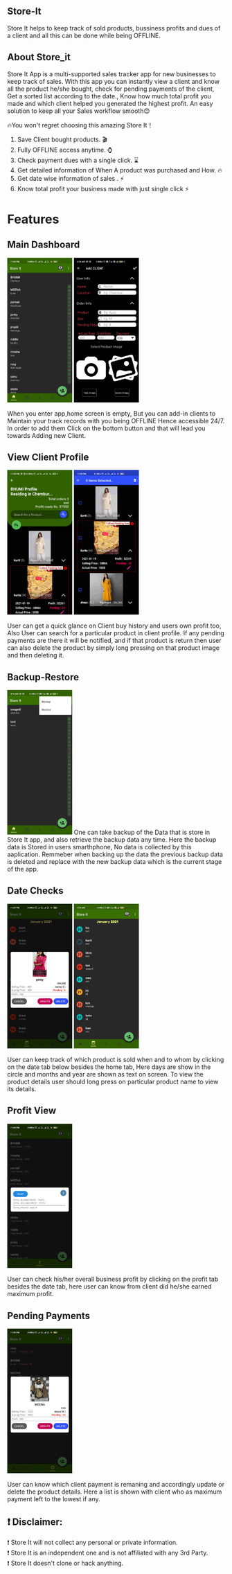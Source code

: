 ## Store-It
  Store It helps to keep track of sold products, bussiness profits and dues of a client and all this can be done while being OFFLINE.
  
  ## About Store_it
  Store It App is a multi-supported sales tracker app for new businesses to keep track of sales. With this app you can instantly view a client and know all the product he/she bought, check for pending payments of the client, Get a sorted list according to the date., Know how much total profit you made and which client helped you generated the highest profit. An easy solution to keep all your Sales workflow smooth😊

 🔥You won't regret choosing this amazing Store It！
1. Save Client bought products. 🎬
2. Fully OFFLINE access anytime. ⌚
3. Check payment dues with a single click. ⌛
4. Get detailed information of When A product was purchased and How. 🔥
5. Get date wise information of sales . ⚡
6. Know total profit your business made with just single click  ⚡

 # Features
 ## Main Dashboard
 <img src="Images/home.jpg" width="150">  <img src="Images/addClient.jpg" width="150">
 
 When you enter app,home screen  is empty, But you can add-in clients to Maintain your track records with you being OFFLINE Hence accessible 24/7. In order to add them Click on the bottom button and that will lead you towards Adding new Client. 
 
## View Client Profile
<img src="Images/ViewProduct.jpg" width="150">  <img src="Images/deleteProduct.jpg" width="150">

User can get a quick glance on Client buy history and users own profit too, Also User can search for a particular product in client profile.
If any pending payments are there it will be notified, and if that product is return then user can also delete the product by simply long pressing on that product image and then deleting it.

 ## Backup-Restore 
 <img src="Images/backUp_restore.jpg" width="150">
One can take backup of the Data that is store in Store It app, and also retrieve the backup data any time. Here the backup data is Stored in users smarthphone, No data is collected by this aaplication.
Remmeber when backing up the data the previous backup data is deleted and replace with the new backup data which is the current stage of the app.

 
 ## Date Checks 
 <img src="Images/dateView.jpg" width="150">  <img src="Images/dates.jpg" width="150">
 
 User can keep track of which product is sold when and to whom by clicking on the date tab below besides the home tab, Here days are show in the circle and months and year are shown as text on screen. To view the product details user should long press on  particular product name to view its details.
 
 ## Profit View
 <img src="Images/profitView.jpg" width="150">
 
 User can check his/her overall business profit by clicking on the profit tab besides the date tab, here user can know from client did he/she earned maximum profit.
 
 ## Pending Payments
 <img src="Images/dewsView.jpg" width="150">
 
 User can know which client payment is remaning and accordingly update or delete the product details. Here a list is shown with client who as maximum payment left to the lowest if any.
## ❗ Disclaimer:
❗ Store It  will not collect any personal or private information.  
❗ Store It is an independent one and is not affiliated with any 3rd Party.  
❗ Store It doesn't clone or hack anything.  
